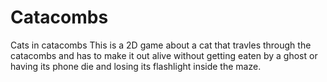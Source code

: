 # Catacombs
Cats in catacombs
This is a 2D game about a cat that travles through the catacombs and has to make it out alive without getting eaten by a ghost or having its phone die and losing its flashlight inside the maze.
